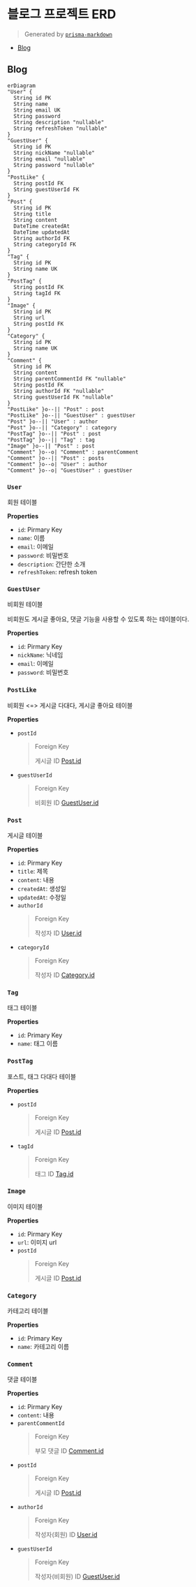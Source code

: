 # 블로그 프로젝트 ERD
> Generated by [`prisma-markdown`](https://github.com/samchon/prisma-markdown)

- [Blog](#blog)

## Blog
```mermaid
erDiagram
"User" {
  String id PK
  String name
  String email UK
  String password
  String description "nullable"
  String refreshToken "nullable"
}
"GuestUser" {
  String id PK
  String nickName "nullable"
  String email "nullable"
  String password "nullable"
}
"PostLike" {
  String postId FK
  String guestUserId FK
}
"Post" {
  String id PK
  String title
  String content
  DateTime createdAt
  DateTime updatedAt
  String authorId FK
  String categoryId FK
}
"Tag" {
  String id PK
  String name UK
}
"PostTag" {
  String postId FK
  String tagId FK
}
"Image" {
  String id PK
  String url
  String postId FK
}
"Category" {
  String id PK
  String name UK
}
"Comment" {
  String id PK
  String content
  String parentCommentId FK "nullable"
  String postId FK
  String authorId FK "nullable"
  String guestUserId FK "nullable"
}
"PostLike" }o--|| "Post" : post
"PostLike" }o--|| "GuestUser" : guestUser
"Post" }o--|| "User" : author
"Post" }o--|| "Category" : category
"PostTag" }o--|| "Post" : post
"PostTag" }o--|| "Tag" : tag
"Image" }o--|| "Post" : post
"Comment" }o--o| "Comment" : parentComment
"Comment" }o--|| "Post" : posts
"Comment" }o--o| "User" : author
"Comment" }o--o| "GuestUser" : guestUser
```

### `User`
회원 테이블

**Properties**
  - `id`: Pirmary Key
  - `name`: 이름
  - `email`: 이메일
  - `password`: 비밀번호
  - `description`: 간단한 소개
  - `refreshToken`: refresh token

### `GuestUser`
비회원 테이블

비회원도 게시글 좋아요, 댓글 기능을 사용할 수 있도록 하는 테이블이다.

**Properties**
  - `id`: Pirmary Key
  - `nickName`: 닉네임
  - `email`: 이메일
  - `password`: 비밀번호

### `PostLike`
비회원 <=> 게시글 다대다, 게시글 좋아요 테이블

**Properties**
  - `postId`
    > Foreign Key
    > 
    > 게시글 ID [Post.id](#Post)
  - `guestUserId`
    > Foreign Key
    > 
    > 비회원 ID [GuestUser.id](#GuestUser)

### `Post`
게시글 테이블

**Properties**
  - `id`: Pirmary Key
  - `title`: 제목
  - `content`: 내용
  - `createdAt`: 생성일
  - `updatedAt`: 수정일
  - `authorId`
    > Foreign Key
    > 
    > 작성자 ID [User.id](#User)
  - `categoryId`
    > Foreign Key
    > 
    > 작성자 ID [Category.id](#Category)

### `Tag`
태그 테이블

**Properties**
  - `id`: Primary Key
  - `name`: 태그 이름

### `PostTag`
포스트, 태그 다대다 테이블

**Properties**
  - `postId`
    > Foreign Key
    > 
    > 게시글 ID [Post.id](#Post)
  - `tagId`
    > Foreign Key
    > 
    > 태그 ID [Tag.id](#Tag)

### `Image`
이미지 테이블

**Properties**
  - `id`: Pirmary Key
  - `url`: 이미지 url
  - `postId`
    > Foreign Key
    > 
    > 게시글 ID [Post.id](#Post)

### `Category`
카테고리 테이블

**Properties**
  - `id`: Primary Key
  - `name`: 카테고리 이름

### `Comment`
댓글 테이블

**Properties**
  - `id`: Pirmary Key
  - `content`: 내용
  - `parentCommentId`
    > Foreign Key
    > 
    > 부모 댓글 ID [Comment.id](#Comment)
  - `postId`
    > Foreign Key
    > 
    > 게시글 ID [Post.id](#Post)
  - `authorId`
    > Foreign Key
    > 
    > 작성자(회원) ID [User.id](#User)
  - `guestUserId`
    > Foreign Key
    > 
    > 작성자(비회원) ID [GuestUser.id](#GuestUser)